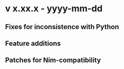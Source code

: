 
# v x.xx.x - yyyy-mm-dd


## Fixes for inconsistence with Python

## Feature additions

## Patches for Nim-compatibility